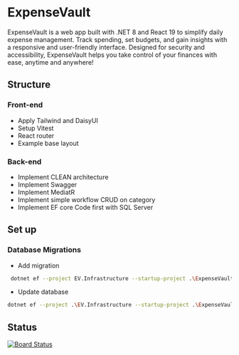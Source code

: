 # ExpenseVault

ExpenseVault is a web app built with .NET 8 and React 19 to simplify daily expense management. Track spending, set budgets, and gain insights with a responsive and user-friendly interface. Designed for security and accessibility, ExpenseVault helps you take control of your finances with ease, anytime and anywhere!

## Structure

### Front-end

- Apply Tailwind and DaisyUI
- Setup Vitest
- React router
- Example base layout

### Back-end

- Implement CLEAN architecture
- Implement Swagger
- Implement MediatR
- Implement simple workflow CRUD on category
- Implement EF core Code first with SQL Server

## Set up

### Database Migrations

- Add migration

```bash
 dotnet ef --project EV.Infrastructure --startup-project .\ExpenseVault.Server migrations add *comment here*
```

- Update database

```bash
dotnet ef --project .\EV.Infrastructure --startup-project .\ExpenseVault.Server update database
```

## Status

[![Board Status](https://dev.azure.com/hoangmyit/60cc3e6e-54db-409f-b1e0-e88c18a72c4d/0b31a195-dd7a-4a82-8134-bcc2a7182059/_apis/work/boardbadge/376f7740-e3ce-47d3-84da-7ff1bd6afbf5?columnOptions=1)](https://dev.azure.com/hoangmyit/60cc3e6e-54db-409f-b1e0-e88c18a72c4d/_boards/board/t/0b31a195-dd7a-4a82-8134-bcc2a7182059/Stories/)
